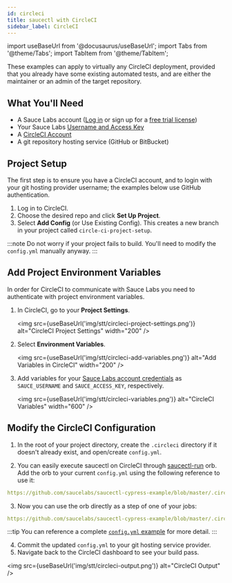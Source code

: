 ```yaml
---
id: circleci
title: saucectl with CircleCI
sidebar_label: CircleCI
---
```


import useBaseUrl from '@docusaurus/useBaseUrl';
import Tabs from '@theme/Tabs';
import TabItem from '@theme/TabItem';

These examples can apply to virtually any CircleCI deployment, provided that you already have some existing automated tests, and are either the maintainer or an admin of the target repository.

## What You'll Need

* A Sauce Labs account ([Log in](https://accounts.saucelabs.com/am/XUI/#login/) or sign up for a [free trial license](https://saucelabs.com/sign-up))
* Your Sauce Labs [Username and Access Key](https://app.saucelabs.com/user-settings)
* A [CircleCI Account](https://circleci.com/signup/)
* A git repository hosting service (GitHub or BitBucket)

## Project Setup

The first step is to ensure you have a CircleCI account, and to login with your git hosting provider username; the examples below use GitHub authentication.
1. Log in to CircleCI.
2. Choose the desired repo and click **Set Up Project**.
3. Select **Add Config** (or Use Existing Config). This creates a new branch in your project called `circle-ci-project-setup`.

:::note
Do not worry if your project fails to build. You'll need to modify the `config.yml` manually anyway.
:::

## Add Project Environment Variables

In order for CircleCI to communicate with Sauce Labs you need to authenticate with project environment variables.

1. In CircleCI, go to your __Project Settings__.

    <img src={useBaseUrl('img/stt/circleci-project-settings.png')} alt="CircleCI Project Settings" width="200" />

2. Select __Environment Variables__.

    <img src={useBaseUrl('img/stt/circleci-add-variables.png')} alt="Add Variables in CircleCI" width="200" />

3. Add variables for your [Sauce Labs account credentials](https://app.saucelabs.com/user-settings) as `SAUCE_USERNAME` and `SAUCE_ACCESS_KEY`, respectively.

    <img src={useBaseUrl('img/stt/circleci-variables.png')} alt="CircleCI Variables" width="600" />



## Modify the CircleCI Configuration

1. In the root of your project directory, create the `.circleci` directory if it doesn't already exist, and open/create `config.yml`.

2. You can easily execute saucectl on CircleCI through [saucectl-run](https://circleci.com/developer/orbs/orb/saucelabs/saucectl-run) orb. Add the orb to your current `config.yml` using the following reference to use it:
  ```yaml reference
  https://github.com/saucelabs/saucectl-cypress-example/blob/master/.circleci/config.yml#L2-L3
  ```

3. Now you can use the orb directly as a step of one of your jobs:
  ```yaml reference
  https://github.com/saucelabs/saucectl-cypress-example/blob/master/.circleci/config.yml#L13-L15
  ```

  :::tip
  You can reference a complete [`config.yml` example](https://github.com/saucelabs/saucectl-cypress-example/blob/master/.circleci/config.yml) for more detail.
  :::

4. Commit the updated `config.yml` to your git hosting service provider.
5. Navigate back to the CircleCI dashboard to see your build pass.

  <img src={useBaseUrl('img/stt/circleci-output.png')} alt="CircleCI Output" />
